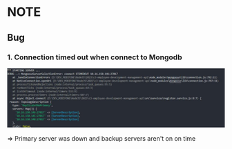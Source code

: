 # NOTE

## Bug

### 1. Connection timed out when connect to Mongodb

![Connection timed out MongoDB](/Assets/db_connect_time_out.jpg)

=> Primary server was down and backup servers aren't on on time
